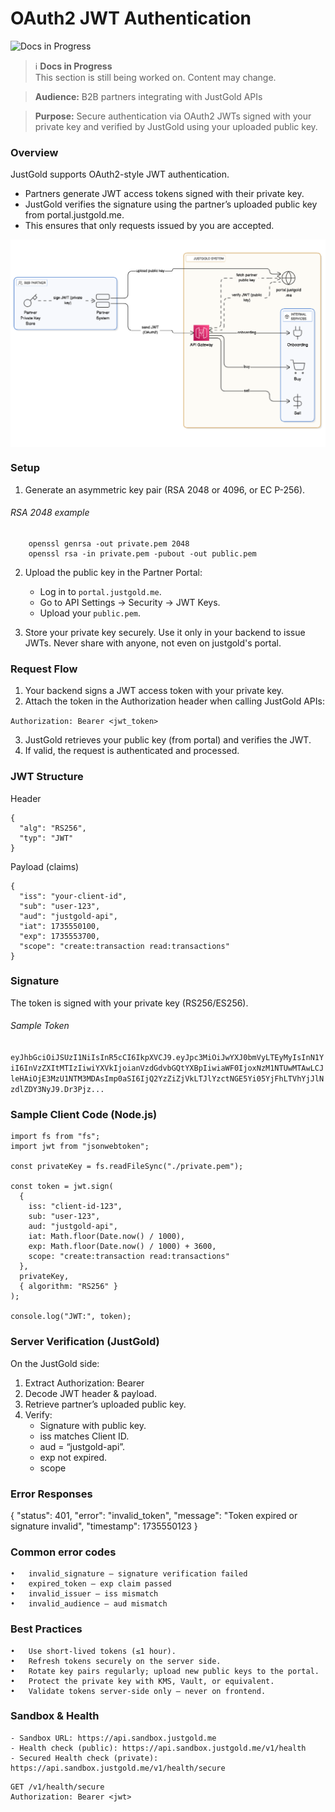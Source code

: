 # OAuth2 JWT Authentication

![Docs in Progress](https://img.shields.io/badge/status-in%20progress-blue)

> ℹ️ **Docs in Progress**  
> This section is still being worked on. Content may change.

> **Audience:** B2B partners integrating with JustGold APIs

> **Purpose:** Secure authentication via OAuth2 JWTs signed with your private key and verified by JustGold using your uploaded public key.


### Overview

JustGold supports OAuth2-style JWT authentication.
- Partners generate JWT access tokens signed with their private key.
- JustGold verifies the signature using the partner’s uploaded public key from portal.justgold.me.
- This ensures that only requests issued by you are accepted.

<img src="assets/oauth.png"  style="display: block; margin: 0 auto;">


### Setup
1.	Generate an asymmetric key pair (RSA 2048 or 4096, or EC P-256).

###### RSA 2048 example
``` 
	openssl genrsa -out private.pem 2048
    openssl rsa -in private.pem -pubout -out public.pem
```

2.	Upload the public key in the Partner Portal:
	- Log in to `portal.justgold.me`.
	- Go to API Settings → Security → JWT Keys.
	- Upload your `public.pem`.

3.	Store your private key securely. Use it only in your backend to issue JWTs. Never share with anyone, not even on justgold's portal.


### Request Flow
1.	Your backend signs a JWT access token with your private key.
2.	Attach the token in the Authorization header when calling JustGold APIs:

``` Authorization: Bearer <jwt_token> ```

3.	JustGold retrieves your public key (from portal) and verifies the JWT.
4.	If valid, the request is authenticated and processed.


### JWT Structure

Header
```
{
  "alg": "RS256",
  "typ": "JWT"
}
```

Payload (claims)

``` 
{
  "iss": "your-client-id",
  "sub": "user-123",
  "aud": "justgold-api",
  "iat": 1735550100,
  "exp": 1735553700,
  "scope": "create:transaction read:transactions"
}
```

### Signature

The token is signed with your private key (RS256/ES256).


###### Sample Token

``` eyJhbGciOiJSUzI1NiIsInR5cCI6IkpXVCJ9.eyJpc3MiOiJwYXJ0bmVyLTEyMyIsInN1YiI6InVzZXItMTIzIiwiYXVkIjoianVzdGdvbGQtYXBpIiwiaWF0IjoxNzM1NTUwMTAwLCJleHAiOjE3MzU1NTM3MDAsImp0aSI6IjQ2YzZiZjVkLTJlYzctNGE5Yi05YjFhLTVhYjJlNzdlZDY3NyJ9.Dr3Pjz... ```



### Sample Client Code (Node.js)

```
import fs from "fs";
import jwt from "jsonwebtoken";

const privateKey = fs.readFileSync("./private.pem");

const token = jwt.sign(
  {
    iss: "client-id-123",
    sub: "user-123",
    aud: "justgold-api",
    iat: Math.floor(Date.now() / 1000),
    exp: Math.floor(Date.now() / 1000) + 3600,
    scope: "create:transaction read:transactions"
  },
  privateKey,
  { algorithm: "RS256" }
);

console.log("JWT:", token);
```

### Server Verification (JustGold)

On the JustGold side:
1.	Extract Authorization: Bearer <token>
2.	Decode JWT header & payload.
3.	Retrieve partner’s uploaded public key.
4.	Verify:
	- Signature with public key.
	- iss matches Client ID.
	- aud = “justgold-api”.
	- exp not expired.
	- scope

### Error Responses

{
  "status": 401,
  "error": "invalid_token",
  "message": "Token expired or signature invalid",
  "timestamp": 1735550123
}

### Common error codes
	•	invalid_signature — signature verification failed
	•	expired_token — exp claim passed
	•	invalid_issuer — iss mismatch
	•	invalid_audience — aud mismatch


### Best Practices
	•	Use short-lived tokens (≤1 hour).
	•	Refresh tokens securely on the server side.
	•	Rotate key pairs regularly; upload new public keys to the portal.
	•	Protect the private key with KMS, Vault, or equivalent.
	•	Validate tokens server-side only — never on frontend.

### Sandbox & Health
	- Sandbox URL: https://api.sandbox.justgold.me
	- Health check (public): https://api.sandbox.justgold.me/v1/health
	- Secured Health check (private): https://api.sandbox.justgold.me/v1/health/secure


``` 
GET /v1/health/secure
Authorization: Bearer <jwt>
```
